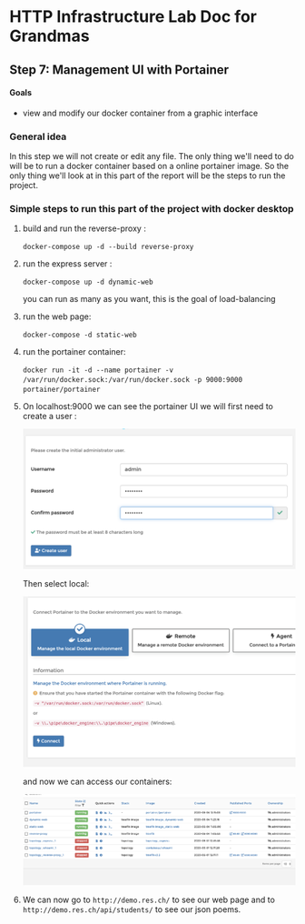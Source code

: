 # HTTP Infrastructure Lab Doc for Grandmas

## Step 7: Management UI with Portainer

#### Goals

- view and modify our docker container from a graphic interface

### General idea

In this step we will not create or edit any file. The only thing we'll need to do will be to run a docker container based on a online portainer image. So the only thing we'll look at in this part of the report will be the steps to run the project.

### Simple steps to run this part of the project with docker desktop 

1. build and run the reverse-proxy :

   `docker-compose up -d --build reverse-proxy`

2. run the express server :

   `docker-compose up -d dynamic-web` 

   you can run as many as you want, this is the goal of load-balancing

3. run the web page:

   `docker-compose -d static-web`

4. run the portainer container: 

   `docker run -it -d --name portainer -v /var/run/docker.sock:/var/run/docker.sock -p 9000:9000 portainer/portainer`

5. On localhost:9000 we can see the portainer UI we will first need to create a user : 

   ![portainer1](./pics/portainer1.png)

   Then select local:

   ![portainer2](./pics/portainer2.png)

   and now we can access our containers: 

   ![portainer3](./pics/portainer3.png)

6. We can now go to `http://demo.res.ch/` to see our web page and to `http://demo.res.ch/api/students/` to see our json poems.

   

   

   

   